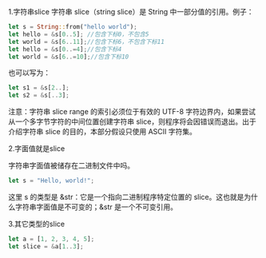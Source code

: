 1.字符串slice 字符串 slice（string slice）是 String 中一部分值的引用。例子：

```rust
let s = String::from("hello world");
let hello = &s[0..5]; //包含下标0，不包含5
let world = &s[6..11];//包含下标6，不包含下标11
let hello = &s[0..=4];//包含下标4
let world = &s[6..=10];//包含下标10
```

也可以写为：

```rust
let s1 = &s[2..];
let s2 = &s[..3];
```

注意：字符串 slice range 的索引必须位于有效的 UTF-8 字符边界内，如果尝试从一个多字节字符的中间位置创建字符串 slice，则程序将会因错误而退出。出于介绍字符串 slice 的目的，本部分假设只使用 ASCII 字符集。

2.字面值就是slice

字符串字面值被储存在二进制文件中吗。

```rust
let s = "Hello, world!";
```

这里 s 的类型是 &str：它是一个指向二进制程序特定位置的 slice。这也就是为什么字符串字面值是不可变的；&str 是一个不可变引用。

3.其它类型的slice

```rust
let a = [1, 2, 3, 4, 5];
let slice = &a[1..3];
```

